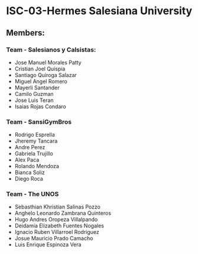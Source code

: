 # ISC-03-Hermes Salesiana University

## Members:

### Team - Salesianos y Calsistas:
- Jose Manuel Morales Patty
- Cristian Joel Quispia
- Santiago Quiroga Salazar
- Miguel Angel Romero
- Mayerli Santander
- Camilo Guzman
- Jose Luis Teran
- Isaias Rojas Condaro

### Team - SansiGymBros
- Rodrigo Esprella
- Jheremy Tancara
- Andre Perez
- Gabriela Trujillo
- Alex Paca
- Rolando Mendoza
- Bianca Soliz
- Diego Roca

### Team - The UNOS
- Sebasthian Khristian Salinas Pozzo
- Anghelo Leonardo Zambrana Quinteros
- Hugo Andres Oropeza Villalpando
- Deidamia Elizabeth Fuentes Nogales
- Ignacio Ruben Villarroel Rodriguez
- Josue Mauricio Prado Camacho
- Luis Enrique Espinoza Vera
